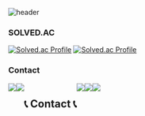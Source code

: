 ![header](https://capsule-render.vercel.app/api?type=rect&height=300&color=black&text=NKMIN&fontAlignY=47&fontAlign=50&section=header&reversal=false&fontColor=FFFFFF&textBg=false&fontSize=100&animation=twinkling&desc=happy%20coding&descAlign=60&strokeWidth=1&stroke=616161)


### SOLVED.AC

[![Solved.ac Profile](http://mazassumnida.wtf/api/v2/generate_badge?boj=nkm5246)](https://solved.ac/nkm5246/)
[![Solved.ac Profile](http://mazassumnida.wtf/api/v2/generate_badge?boj=nkmin)](https://solved.ac/nkmin/)

### Contact

<div style="display:flex; flex-direction:row;">
    <a href="mailto:kangmin3374@gmail.com">
        <img src="https://img.shields.io/badge/
        Gmail-EA4335?style=for-the-badge&logo=Gmail&logoColor=white"> 
    </a>
    <a href="https://www.instagram.com/n.k.min_">
        <img src="https://img.shields.io/badge/
        Instagram-E4405F?style=for-the-badge&logo=Instagram&logoColor=white"> 
    </a>

## 📞 Contact 📞
<div style="display:flex; flex-direction:row;">
    <a href="mailto:kwonbe99@gmail.com">
        <img src="https://img.shields.io/badge/
        Gmail-EA4335?style=for-the-badge&logo=Gmail&logoColor=white"> 
    </a>
    <a href="https://open.kakao.com/o/sGFzzbsf">
        <img src="https://img.shields.io/badge/
        KakaoTalk-FFCD00?style=for-the-badge&logoColor=black&logo=KakaoTalk"> 
    </a>
    <a href="https://www.instagram.com/kwonbi_">
        <img src="https://img.shields.io/badge/
        Instagram-E4405F?style=for-the-badge&logo=Instagram&logoColor=white"> 
    </a>
